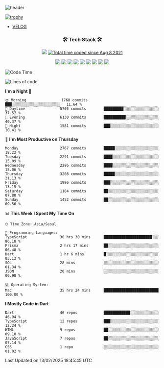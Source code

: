 <!--
**Ohgyuchan/Ohgyuchan** is a ✨ _special_ ✨ repository because its `README.md` (this file) appears on your GitHub profile.

Here are some ideas to get you started:

- 🔭 I’m currently working on ...
- 🌱 I’m currently learning ...
- 👯 I’m looking to collaborate on ...
- 🤔 I’m looking for help with ...
- 💬 Ask me about ...
- 📫 How to reach me: ...
- 😄 Pronouns: ...
- ⚡ Fun fact: ...
-->
![header](https://capsule-render.vercel.app/api?type=soft&color=auto&height=150&section=header&text=Ohgyuchan&fontSize=80&animation=twinkling)

[![trophy](https://github-profile-trophy.vercel.app/?username=Ohgyuchan&column=-1)](https://github.com/ryo-ma/github-profile-trophy)

<!-- ### Hi there 👋 -->
  * [VELOG](https://velog.io/@terman)



<h3 align="center"><b>🛠 Tech Stack 🛠</b></h3>

<p align="center">
<a href="https://hits.seeyoufarm.com"><img src="https://hits.seeyoufarm.com/api/count/incr/badge.svg?url=https%3A%2F%2Fgithub.com%2FOhgyuchan&count_bg=%2379C83D&title_bg=%23555555&icon=&icon_color=%23E7E7E7&title=visitors+%F0%9F%99%8C&edge_flat=false"/></a> <a href="https://wakatime.com/@9d35e6a9-2400-4e9b-b741-9597e6de1373"><img src="https://wakatime.com/badge/user/9d35e6a9-2400-4e9b-b741-9597e6de1373.svg" alt="Total time coded since Aug 8 2021" /></a></p>


<p align="center">
<img src="https://img.shields.io/badge/HTML5-E34F26?style=flat-square&logo=HTML5&logoColor=white"/></a>
<img src="https://img.shields.io/badge/CSS3-1572B6?style=flat-square&logo=CSS3&logoColor=white"/></a>
<img src="https://img.shields.io/badge/JavaScript-F7DF1E?style=flat-square&logo=JavaScript&logoColor=white"/></a>
<!-- <img src="https://img.shields.io/badge/Node.js-339933?style=flat-square&logo=Node.js&logoColor=white"/></a> &nbsp -->
<img src="https://img.shields.io/badge/Android-3DDC84?style=flat-square&logo=Android&logoColor=white"/></a> 
<img src="https://img.shields.io/badge/Flutter-02569B?style=flat-square&logo=Flutter&logoColor=white"></a> 
<img src="https://img.shields.io/badge/Dart-0175C2?style=flat-square&logo=Dart&logoColor=white"></a> 
<!-- <img src="https://img.shields.io/badge/R-0175C2?style=flat-square&logo=R&logoColor=white"></a> &nbsp -->
<!-- <img src="https://img.shields.io/badge/MongoDB-47A248?style=flat-square&logo=MongoDB&logoColor=white"/></a> &nbsp -->
<!-- <img src="https://img.shields.io/badge/MySQL-4479A1?style=flat-square&logo=MySQL&logoColor=white"/></a> &nbsp -->
<img src="https://img.shields.io/badge/c++-00599C?style=flat-square&logo=c%2B%2B&logoColor=white"/></a> 
<img src="https://img.shields.io/badge/python-0175C2?style=flat-square&logo=python&logoColor=white"></a> 
<img src="https://img.shields.io/badge/github-181717?style=flat-square&logo=github&logoColor=white"></a> 
<!-- <img src="https://img.shields.io/badge/unity-FCC624?style=flat-square&logo=unity&logoColor=black"></a>  -->
<!-- <img src="https://img.shields.io/badge/Amazon AWS-232F3E?style=flat-square&logo=Amazon%20AWS&logoColor=white"/></a> &nbsp -->
</p></b>

<!-- <h3 align="center"><b>⚡️ Stats ⚡️</b></h3> -->

<!-- ![Terman's GitHub stats](https://github-readme-stats.vercel.app/api?username=Ohgyuchan&count_private=true&show_icons=true&theme=buefy) -->
  
<!--START_SECTION:waka-->
![Code Time](http://img.shields.io/badge/Code%20Time-2%2C706%20hrs%208%20mins-blue)

![Lines of code](https://img.shields.io/badge/From%20Hello%20World%20I%27ve%20Written-37.6%20million%20lines%20of%20code-blue)

**I'm a Night 🦉** 

```text
🌞 Morning                1768 commits        ███░░░░░░░░░░░░░░░░░░░░░░   11.64 % 
🌆 Daytime                5705 commits        █████████░░░░░░░░░░░░░░░░   37.57 % 
🌃 Evening                6130 commits        ██████████░░░░░░░░░░░░░░░   40.37 % 
🌙 Night                  1581 commits        ███░░░░░░░░░░░░░░░░░░░░░░   10.41 % 
```
📅 **I'm Most Productive on Thursday** 

```text
Monday                   2767 commits        █████░░░░░░░░░░░░░░░░░░░░   18.22 % 
Tuesday                  2291 commits        ████░░░░░░░░░░░░░░░░░░░░░   15.09 % 
Wednesday                2286 commits        ████░░░░░░░░░░░░░░░░░░░░░   15.06 % 
Thursday                 3208 commits        █████░░░░░░░░░░░░░░░░░░░░   21.13 % 
Friday                   1996 commits        ███░░░░░░░░░░░░░░░░░░░░░░   13.15 % 
Saturday                 1184 commits        ██░░░░░░░░░░░░░░░░░░░░░░░   07.80 % 
Sunday                   1452 commits        ██░░░░░░░░░░░░░░░░░░░░░░░   09.56 % 
```


📊 **This Week I Spent My Time On** 

```text
🕑︎ Time Zone: Asia/Seoul

💬 Programming Languages: 
TypeScript               30 hrs 30 mins      ██████████████████████░░░   86.18 % 
Prisma                   2 hrs 17 mins       ██░░░░░░░░░░░░░░░░░░░░░░░   06.48 % 
Dart                     1 hr 6 mins         █░░░░░░░░░░░░░░░░░░░░░░░░   03.13 % 
SQL                      28 mins             ░░░░░░░░░░░░░░░░░░░░░░░░░   01.34 % 
JSON                     20 mins             ░░░░░░░░░░░░░░░░░░░░░░░░░   00.98 % 

💻 Operating System: 
Mac                      35 hrs 24 mins      █████████████████████████   100.00 % 
```

**I Mostly Code in Dart** 

```text
Dart                     46 repos            ████████████░░░░░░░░░░░░░   46.94 % 
TypeScript               12 repos            ███░░░░░░░░░░░░░░░░░░░░░░   12.24 % 
HTML                     9 repos             ██░░░░░░░░░░░░░░░░░░░░░░░   09.18 % 
JavaScript               7 repos             ██░░░░░░░░░░░░░░░░░░░░░░░   07.14 % 
CSS                      1 repo              ░░░░░░░░░░░░░░░░░░░░░░░░░   01.02 % 
```




 Last Updated on 13/02/2025 18:45:45 UTC
<!--END_SECTION:waka-->

